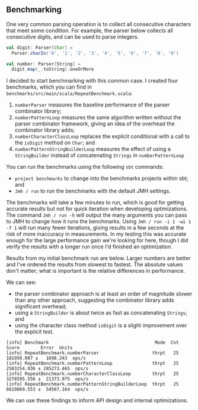 ## Benchmarking 

One very common parsing operation is to collect all consecutive characters that meet some condition. For example, the parser below collects all consecutive digits, and can be used to parse integers.

```scala
val digit: Parser[Char] =
  Parser.charIn('0', '1', '2', '3', '4', '5', '6', '7', '8', '9')

val number: Parser[String] =
  digit.map(_.toString).oneOrMore
```

I decided to start benchmarking with this common case. I created four benchmarks, which you can find in `benchmarks/src/main/scala/RepeatBenchmark.scala`:

1. `numberParser` measures the baseline performance of the parser combinator library;
2. `numberPatternLoop` measures the same algorithm written without the parser combinator framework, giving an idea of the overhead the combinator library adds;
3. `numberCharacterClassLoop` replaces the explicit conditional with a call to the `isDigit` method on `Char`; and
4. `numberPatternStringBuilderLoop` measures the effect of using a `StringBuilder` instead of concatenating `Strings` in `numberPatternLoop`

You can run the benchmarks using the following `sbt` commands:

- `project benchmarks` to change into the benchmarks projects within sbt; and
- `Jmh / run` to run the benchmarks with the default JMH settings.

The benchmarks will take a few minutes to run, which is good for getting accurate results but not for quick iteration when developing optimizations. The command `Jmh / run -h` will output the many arguments you can pass to JMH to change how it runs the benchmarks. Using `Jmh / run -i 1 -wi 1 -f 1` will run many fewer iterations, giving results in a few seconds at the risk of more inaccuracy in measurements. In my testing this was accurate enough for the large performance gain we're looking for here, though I did verify the results with a longer run once I'd finished an optimization.

Results from my initial benchmark run are below. Larger numbers are better and I've ordered the results from slowest to fastest. The absolute values don't matter; what is important is the relative differences in performance. 

We can see:

- the parser combinator approach is at least an order of magnitude slower than any other approach, suggesting the combinator library adds significant overhead;
- using a `StringBuilder` is about twice as fast as concatenating `Strings`; and
- using the character class method `isDigit` is a slight improvement over the explicit test.

```
[info] Benchmark                                        Mode  Cnt        Score        Error  Units
[info] RepeatBenchmark.numberParser                    thrpt   25   181950.007 ±   1698.243  ops/s
[info] RepeatBenchmark.numberPatternLoop               thrpt   25  2583254.936 ± 285273.465  ops/s
[info] RepeatBenchmark.numberCharacterClassLoop        thrpt   25  3278595.556 ±  21373.975  ops/s
[info] RepeatBenchmark.numberPatternStringBuilderLoop  thrpt   25  6619869.553 ±  54507.164  ops/s
```

We can use these findings to inform API design and internal optimizations.
